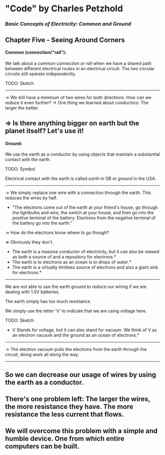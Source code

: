 # "Code" by Charles Petzhold

### *Basic Concepts of Electricity: Common and Ground*

## Chapter Five - Seeing Around Corners

#### Common (connection/"rail"):

We talk about a *common connection or rail* when we have a shared path between different electrical routes 
in an electrical circuit. The two circular circuits still operate independently.

TODO: Sketch

---
-> We still have a minimum of two wires for both directions. How can we reduce it even further?
-> One thing we learned about conductors: The larger the better.

=> Is there anything bigger on earth but the planet itself? Let's use it!
---

#### Ground:

We use the earth as a conductor by using objects that maintain a substantial contact with the earth.

TODO: Symbol

Electrical contact with the earth is called *earth* in GB or *ground* in the USA.

---

-> We simply replace one wire with a connection through the earth. This reduces the wires by half.

* "The electrons come out of the earth at your friend's house, go through the lightbulbs and wire, the switch
at your house, and then go into the positive terminal of the battery. Electrons from the negative terminal
of the battery go into the earth."

-> How do the electrons know where to go though?

=> Obviously they don't.

* The earth is a massive conductor of electricity, but it can also be viewed as both a source of and a repository
for electrons.*
* The earth is to electrons as an ocean is to drops of water.*
* The earth is a virtually limitless source of electrons and also a giant sink for electrons.*

---

We are not able to use the earth ground to reduce our wiring if we are dealing with 1.5V batteries.

The earth simply has too much resistance. 

We simply use the letter 'V' to indicate that we are using voltage here.

TODO: Sketch

* V Stands for voltage, but it can also stand for vacuum. We think of V as an electron vacuum and the ground as an ocean of electrons.*

---

-> The electron vacuum pulls the electrons from the earth through the circuit, doing work all along the way.

---

## So we can decrease our usage of wires by using the earth as a conductor.

## There's one problem left: The larger the wires, the more resistance they have. The more resistance the less current that flows.

## We will overcome this problem with a simple and humble device. One from which entire computers can be built.




